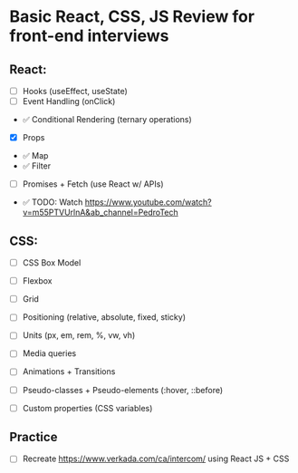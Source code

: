 # Basic React, CSS, JS Review for front-end interviews

## React:

- [ ] Hooks (useEffect, useState)
- [ ] Event Handling (onClick)
- ✅ Conditional Rendering (ternary operations)
- [x] Props
- ✅ Map
- ✅ Filter
- [ ] Promises + Fetch (use React w/ APIs)

- ✅ TODO: Watch https://www.youtube.com/watch?v=m55PTVUrlnA&ab_channel=PedroTech

## CSS:

- [ ] CSS Box Model
- [ ] Flexbox
- [ ] Grid
- [ ] Positioning (relative, absolute, fixed, sticky)
- [ ] Units (px, em, rem, %, vw, vh)

- [ ] Media queries
- [ ] Animations + Transitions
- [ ] Pseudo-classes + Pseudo-elements (:hover, ::before)
- [ ] Custom properties (CSS variables)

## Practice

- [ ] Recreate https://www.verkada.com/ca/intercom/ using React JS + CSS
